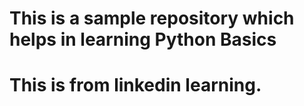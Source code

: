 # This is a sample repository which helps in learning Python Basics

# This is from linkedin learning.
